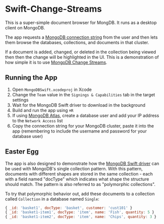 # Swift-Change-Streams

This is a super-simple document browser for MongDB. It runs as a desktop client on MongoDB.

The app requests a [MongoDB connection string](https://www.mongodb.com/docs/manual/reference/connection-string/) from the user and then lets them browse the databases, collections, and documents in that cluster. 

If a document is added, changed, or deleted in the collection being viewed then then the change will be highlighted in the UI. This is a demonstration of how simple it is to use [MongoDB Change Streams](https://www.mongodb.com/docs/manual/changeStreams/).

## Running the App

1. Open `MongoDBSwift.xcodeproj` in Xcode
1. Change the `Team` value in the `Signings & Capabilities` tab in the target settings
1. Wait for the MongoDB Swift driver to download in the background
1. Build and run the app using `⌘R`
1. If using [MongoDB Atlas](https://www.mongodb.com/atlas/database), create a database user and add your IP address to the `Network Access` list
1. Copy the connection string for your MongoDB cluster, paste it into the app (remembering to include the username and password for your database user)

## Easter Egg

The app is also designed to demonstrate how the [MongoDB Swift driver](https://github.com/mongodb/mongo-swift-driver) can be used with MongoDB's single collection pattern. With this pattern, documents with different shapes are stored in the same collection - each with a field named "docType" which indicates what shape the structure should match. The pattern is also referred to as "polymorphic collections".

To try that polymorphic behavior out, add these documents to a collection called `Collection` in a database named `Single`:

```javascript
{ _id: 'basket1', docType: 'basket', customer: 'cust101' }
{ _id: 'basket1-item1', docType: 'item', name: 'Fish', quantity: 5 }
{ _id: 'basket1-item2', docType: 'item', name: 'Chips', quantity: 3 }
```
